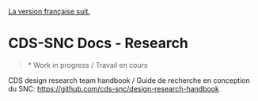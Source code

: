 [La version française suit.](#TODO)

# CDS-SNC Docs - Research

> \* Work in progress / Travail en cours

CDS design research team handbook / Guide de recherche en conception du SNC: https://github.com/cds-snc/design-research-handbook
